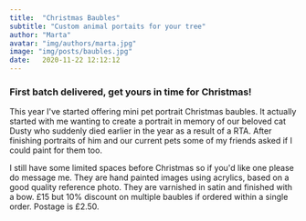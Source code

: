 ```yaml
---
title:  "Christmas Baubles"
subtitle: "Custom animal portaits for your tree"
author: "Marta"
avatar: "img/authors/marta.jpg"
image: "img/posts/baubles.jpg"
date:   2020-11-22 12:12:12
---
```


### First batch delivered, get yours in time for Christmas!
This year I've started offering mini pet portrait Christmas baubles. It actually started with me wanting to create a portrait in memory of our beloved cat Dusty who suddenly died earlier in the year as a result of a RTA. After finishing portraits of him and our current pets some of my friends asked if I could paint for them too. 

I still have some limited spaces before Christmas so if you'd like one please do message me. They are hand painted images using acrylics, based on a good quality reference photo. They are varnished in  satin and finished with a bow. £15 but 10% discount on multiple baubles if ordered within a single order. Postage is £2.50.